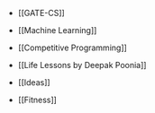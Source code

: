 
- [[GATE-CS]]

- [[Machine Learning]]

- [[Competitive Programming]]

- [[Life Lessons by Deepak Poonia]]


- [[Ideas]]
- [[Fitness]]


